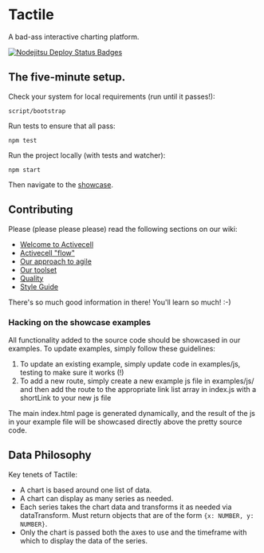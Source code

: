 # Tactile
A bad-ass interactive charting platform.

[![Nodejitsu Deploy Status Badges](https://webhooks.nodejitsu.com/adamrneary/tactile.png)](https://webops.nodejitsu.com#adamrneary/webhooks)

## The five-minute setup.
Check your system for local requirements (run until it passes!):

    script/bootstrap

Run tests to ensure that all pass:

    npm test

Run the project locally (with tests and watcher):

    npm start

Then navigate to the [showcase](http://localhost:5000).

## Contributing
Please (please please please) read the following sections on our wiki:

* [Welcome to Activecell](https://github.com/activecell/activecell/wiki)
* [Activecell "flow"](https://github.com/activecell/activecell/wiki/flow)
* [Our approach to agile](https://github.com/activecell/activecell/wiki/agile)
* [Our toolset](https://github.com/activecell/activecell/wiki/tools)
* [Quality](https://github.com/activecell/activecell/wiki/Quality)
* [Style Guide](https://launchpad.activecell.com/admin/styleguide)

There's so much good information in there! You'll learn so much! :-)

### Hacking on the showcase examples
All functionality added to the source code should be showcased in our examples. To update examples, simply follow these guidelines:

1. To update an existing example, simply update code in examples/js, testing to make sure it works (!)
1. To add a new route, simply create a new example js file in examples/js/ and then add the route to the appropriate link list array in index.js with a shortLink to your new js file

The main index.html page is generated dynamically, and the result of the js in your example file will be showcased directly above the pretty source code.

## Data Philosophy

Key tenets of Tactile:

* A chart is based around one list of data.
* A chart can display as many series as needed.
* Each series takes the chart data and transforms it as needed via dataTransform. Must
  return objects that are of the form `{x: NUMBER, y: NUMBER}`.
* Only the chart is passed both the axes to use and the timeframe with which to display
  the data of the series.

